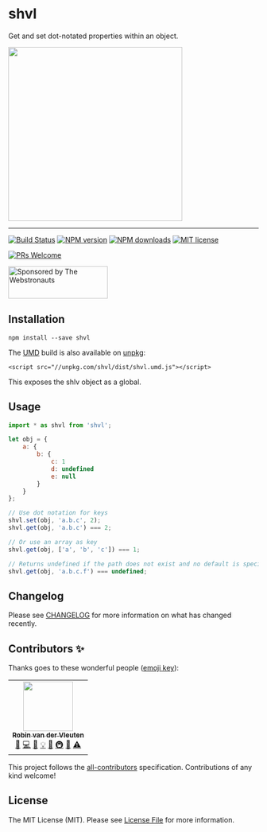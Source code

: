 # shvl

Get and set dot-notated properties within an object.

<img src="https://media.giphy.com/media/3o85xLDQLoZD1rk07u/giphy-downsized.gif" width="350" />

<hr />

[![Build Status](https://img.shields.io/github/workflow/status/robinvdvleuten/shvl/test.svg)](https://github.com/robinvdvleuten/shvl/actions?query=workflow%3Atest)
[![NPM version](https://img.shields.io/npm/v/shvl.svg)](https://www.npmjs.com/package/shvl)
[![NPM downloads](https://img.shields.io/npm/dm/shvl.svg)](https://www.npmjs.com/package/shvl)
[![MIT license](https://img.shields.io/github/license/robinvdvleuten/shvl.svg)](https://github.com/robinvdvleuten/shvl/blob/master/LICENSE)

[![PRs Welcome](https://img.shields.io/badge/PRs-welcome-brightgreen.svg)](http://makeapullrequest.com)

<a href="https://webstronauts.com/">
	<img src="https://webstronauts.com/badges/sponsored-by-webstronauts.svg" alt="Sponsored by The Webstronauts" width="200" height="65">
</a>

## Installation

```
npm install --save shvl
```

The [UMD](https://github.com/umdjs/umd) build is also available on [unpkg](https://unpkg.com/shvl/dist/shvl.umd.js):

```
<script src="//unpkg.com/shvl/dist/shvl.umd.js"></script>
```

This exposes the shlv object as a global.

## Usage

```js
import * as shvl from 'shvl';

let obj = {
	a: {
		b: {
			c: 1
			d: undefined
			e: null
		}
	}
};

// Use dot notation for keys
shvl.set(obj, 'a.b.c', 2);
shvl.get(obj, 'a.b.c') === 2;

// Or use an array as key
shvl.get(obj, ['a', 'b', 'c']) === 1;

// Returns undefined if the path does not exist and no default is specified
shvl.get(obj, 'a.b.c.f') === undefined;
```

## Changelog

Please see [CHANGELOG](CHANGELOG.md) for more information on what has changed recently.

## Contributors ✨

Thanks goes to these wonderful people ([emoji key](https://allcontributors.org/docs/en/emoji-key)):

<!-- ALL-CONTRIBUTORS-LIST:START - Do not remove or modify this section -->
<!-- prettier-ignore-start -->
<!-- markdownlint-disable -->
<table>
  <tr>
    <td align="center"><a href="https://robinvdvleuten.nl/"><img src="https://avatars3.githubusercontent.com/u/238295?v=4?s=100" width="100px;" alt=""/><br /><sub><b>Robin van der Vleuten</b></sub></a><br /><a href="#question-robinvdvleuten" title="Answering Questions">💬</a> <a href="https://github.com/robinvdvleuten/shvl/commits?author=robinvdvleuten" title="Code">💻</a> <a href="https://github.com/robinvdvleuten/shvl/commits?author=robinvdvleuten" title="Documentation">📖</a> <a href="#example-robinvdvleuten" title="Examples">💡</a> <a href="#ideas-robinvdvleuten" title="Ideas, Planning, & Feedback">🤔</a> <a href="#infra-robinvdvleuten" title="Infrastructure (Hosting, Build-Tools, etc)">🚇</a> <a href="https://github.com/robinvdvleuten/shvl/pulls?q=is%3Apr+reviewed-by%3Arobinvdvleuten" title="Reviewed Pull Requests">👀</a> <a href="https://github.com/robinvdvleuten/shvl/commits?author=robinvdvleuten" title="Tests">⚠️</a></td>
  </tr>
</table>

<!-- markdownlint-enable -->
<!-- prettier-ignore-end -->
<!-- ALL-CONTRIBUTORS-LIST:END -->

This project follows the [all-contributors](https://github.com/all-contributors/all-contributors) specification. Contributions of any kind welcome!

## License

The MIT License (MIT). Please see [License File](LICENSE) for more information.

